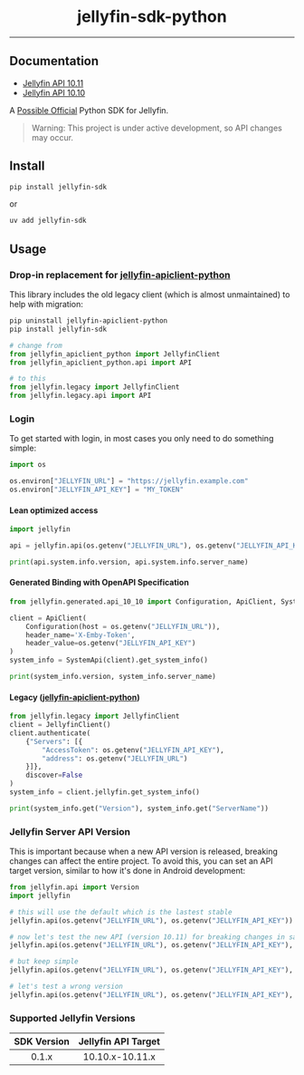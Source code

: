 <h1 align="center">jellyfin-sdk-python</h1>

---

## Documentation

- [Jellyfin API 10.11](./api_10_11/)
- [Jellyfin API 10.10](./api_10_10/)

A [Possible Official](https://jellyfin.org/docs/general/contributing/branding) Python SDK for Jellyfin.

> Warning: This project is under active development, so API changes may occur.

## Install

```sh
pip install jellyfin-sdk
```

or

```sh
uv add jellyfin-sdk
```

## Usage

### Drop-in replacement for [jellyfin-apiclient-python](https://github.com/jellyfin/jellyfin-apiclient-python)

This library includes the old legacy client (which is almost unmaintained) to help with migration:

```sh
pip uninstall jellyfin-apiclient-python
pip install jellyfin-sdk
```

```python
# change from
from jellyfin_apiclient_python import JellyfinClient
from jellyfin_apiclient_python.api import API

# to this
from jellyfin.legacy import JellyfinClient
from jellyfin.legacy.api import API
```

### Login

To get started with login, in most cases you only need to do something simple:

```python
import os

os.environ["JELLYFIN_URL"] = "https://jellyfin.example.com"
os.environ["JELLYFIN_API_KEY"] = "MY_TOKEN"
```

#### Lean optimized access

```python
import jellyfin

api = jellyfin.api(os.getenv("JELLYFIN_URL"), os.getenv("JELLYFIN_API_KEY"))

print(api.system.info.version, api.system.info.server_name)
```

#### Generated Binding with OpenAPI Specification

```python
from jellyfin.generated.api_10_10 import Configuration, ApiClient, SystemApi

client = ApiClient(
    Configuration(host = os.getenv("JELLYFIN_URL")), 
    header_name='X-Emby-Token', 
    header_value=os.getenv("JELLYFIN_API_KEY")
)
system_info = SystemApi(client).get_system_info()

print(system_info.version, system_info.server_name)
```

#### Legacy ([jellyfin-apiclient-python](https://github.com/jellyfin/jellyfin-apiclient-python))

```python
from jellyfin.legacy import JellyfinClient
client = JellyfinClient()
client.authenticate(
    {"Servers": [{
        "AccessToken": os.getenv("JELLYFIN_API_KEY"), 
        "address": os.getenv("JELLYFIN_URL")
    }]}, 
    discover=False
)
system_info = client.jellyfin.get_system_info()

print(system_info.get("Version"), system_info.get("ServerName"))
```

### Jellyfin Server API Version

This is important because when a new API version is released, breaking changes can affect the entire project. 
To avoid this, you can set an API target version, similar to how it's done in Android development:

```python
from jellyfin.api import Version
import jellyfin

# this will use the default which is the lastest stable
jellyfin.api(os.getenv("JELLYFIN_URL"), os.getenv("JELLYFIN_API_KEY"))

# now let's test the new API (version 10.11) for breaking changes in same endpoint
jellyfin.api(os.getenv("JELLYFIN_URL"), os.getenv("JELLYFIN_API_KEY"), Version.V10_11)

# but keep simple
jellyfin.api(os.getenv("JELLYFIN_URL"), os.getenv("JELLYFIN_API_KEY"), '10.11')

# let's test a wrong version
jellyfin.api(os.getenv("JELLYFIN_URL"), os.getenv("JELLYFIN_API_KEY"), '99')
```


### Supported Jellyfin Versions

| SDK Version | Jellyfin API Target |
|:-:|:-:|
| 0.1.x | 10.10.x-10.11.x |
